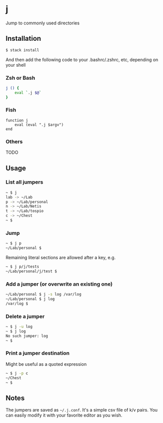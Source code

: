 # j
Jump to commonly used directories

## Installation

```bash
$ stack install
```

And then add the following code to your .bashrc/.zshrc, etc, depending on your shell

### Zsh or Bash

```bash
j () {
	eval `.j $@`
}
```

### Fish

```fish
function j
    eval (eval ".j $argv")
end
```

### Others

TODO

## Usage

### List all jumpers

```bash
~ $ j
lab -> ~/Lab
p -> ~/Lab/personal
n -> ~/Lab/Netis
t -> ~/Lab/tospio
c -> ~/Chest
~ $ 
```

### Jump

```bash
~ $ j p
~/Lab/personal $ 
```

Remaining literal sections are allowed after a key, e.g.

```bash
~ $ j p/j/tests
~/Lab/personal/j/test $
```

### Add a jumper (or overwrite an existing one)

```bash
~/Lab/personal $ j -s log /var/log
~/Lab/personal $ j log
/var/log $ 
```

### Delete a jumper

```bash
~ $ j -u log
~ $ j log
No such jumper: log
~ $ 
```

### Print a jumper destination

Might be useful as a quoted expression

```bash
~ $ j -p c
~/Chest
~ $ 
```

## Notes

The jumpers are saved as `~/.j.conf`. It's a simple csv file of k/v pairs. You can easily modify it with your favorite editor as you wish.

